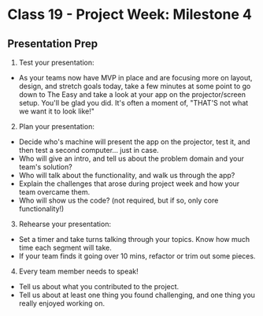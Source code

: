# Class 19 -  Project Week: Milestone 4
## Presentation Prep

1. Test your presentation:
 * As your teams now have MVP in place and are focusing more on layout, design, and stretch goals today, take a few minutes at some point to go down to The Easy and take a look at your app on the projector/screen setup. You'll be glad you did. It's often a moment of, "THAT'S not what we want it to look like!"

2. Plan your presentation:
 * Decide who's machine will present the app on the projector, test it, and then test a second computer… just in case.
 * Who will give an intro, and tell us about the problem domain and your team's solution?
 * Who will talk about the functionality, and walk us through the app?
 * Explain the challenges that arose during project week and how your team overcame them.
 * Who will show us the code? (not required, but if so, only core functionality!) 

3. Rehearse your presentation:
 * Set a timer and take turns talking through your topics. Know how much time each segment will take.
 * If your team finds it going over 10 mins, refactor or trim out some pieces.

4. Every team member needs to speak!
 * Tell us about what you contributed to the project.
 * Tell us about at least one thing you found challenging, and one thing you really enjoyed working on.
